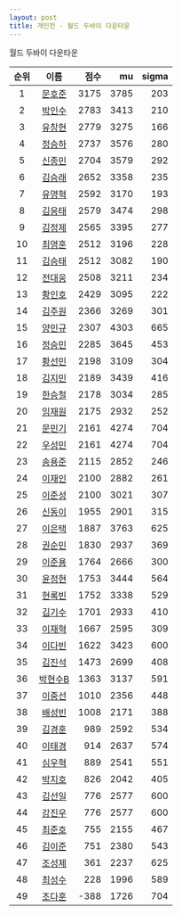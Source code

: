 ```yaml
---
layout: post
title: 개인전 - 월드 두바이 다운타운
---
```


월드 두바이 다운타운

| 순위 | 이름 | 점수 | mu | sigma |
|:---:|:---:|---:|---:|---:|
| 1 | [문호준](../munhojun) | 3175 | 3785 | 203 |
| 2 | [박인수](../bakinsu) | 2783 | 3413 | 210 |
| 3 | [유창현](../yuchanghyeon) | 2779 | 3275 | 166 |
| 4 | [정승하](../jeongseungha) | 2737 | 3576 | 280 |
| 5 | [신종민](../shinjongmin) | 2704 | 3579 | 292 |
| 6 | [김승래](../gimseungrae) | 2652 | 3358 | 235 |
| 7 | [유영혁](../yuyeonghyeok) | 2592 | 3170 | 193 |
| 8 | [김응태](../gimeungtae) | 2579 | 3474 | 298 |
| 9 | [김정제](../gimjeongje) | 2565 | 3395 | 277 |
| 10 | [최영훈](../choiyeonghun) | 2512 | 3196 | 228 |
| 11 | [김승태](../gimseungtae) | 2512 | 3082 | 190 |
| 12 | [전대웅](../jeondaewoong) | 2508 | 3211 | 234 |
| 13 | [황인호](../hwanginho) | 2429 | 3095 | 222 |
| 14 | [김주원](../gimjuwon) | 2366 | 3269 | 301 |
| 15 | [양민규](../yangmingyu) | 2307 | 4303 | 665 |
| 16 | [정승민](../jeongseungmin) | 2285 | 3645 | 453 |
| 17 | [황선민](../hwangseongmin) | 2198 | 3109 | 304 |
| 18 | [김지민](../gimjimin) | 2189 | 3439 | 416 |
| 19 | [한승철](../hanseungcheol) | 2178 | 3034 | 285 |
| 20 | [임재원](../imjaewon) | 2175 | 2932 | 252 |
| 21 | [문민기](../munmingi) | 2161 | 4274 | 704 |
| 22 | [우성민](../useongmin) | 2161 | 4274 | 704 |
| 23 | [송용준](../songyongjun) | 2115 | 2852 | 246 |
| 24 | [이재인](../ijaein) | 2100 | 2882 | 261 |
| 25 | [이준성](../ijunseong) | 2100 | 3021 | 307 |
| 26 | [신동이](../shindongi) | 1955 | 2901 | 315 |
| 27 | [이은택](../ieuntaek) | 1887 | 3763 | 625 |
| 28 | [권순민](../gweonsoonmin) | 1830 | 2937 | 369 |
| 29 | [이준용](../ijunyong) | 1764 | 2666 | 300 |
| 30 | [윤정현](../yunjeonghyeon) | 1753 | 3444 | 564 |
| 31 | [현록빈](../hyeonrokbin) | 1752 | 3338 | 529 |
| 32 | [김기수](../gimgisu) | 1701 | 2933 | 410 |
| 33 | [이재혁](../ijaehyeok) | 1667 | 2595 | 309 |
| 34 | [이다빈](../idabin) | 1622 | 3423 | 600 |
| 35 | [김진석](../gimjinseok) | 1473 | 2699 | 408 |
| 36 | [박현수B](../bakhyeonsu-b) | 1363 | 3137 | 591 |
| 37 | [이중선](../ijungseon) | 1010 | 2356 | 448 |
| 38 | [배성빈](../baeseongbin) | 1008 | 2171 | 388 |
| 39 | [김경훈](../gimgyeonghun) | 989 | 2592 | 534 |
| 40 | [이태경](../itaegyoeng) | 914 | 2637 | 574 |
| 41 | [심우혁](../shimuhyeok) | 889 | 2541 | 551 |
| 42 | [박지호](../bakjiho) | 826 | 2042 | 405 |
| 43 | [김선일](../gimseonil) | 776 | 2577 | 600 |
| 44 | [강진우](../gangjinwu) | 776 | 2577 | 600 |
| 45 | [최준호](../choijunho) | 755 | 2155 | 467 |
| 46 | [김이준](../gimijun) | 751 | 2380 | 543 |
| 47 | [조성제](../joseongje) | 361 | 2237 | 625 |
| 48 | [최성수](../choiseongsu) | 228 | 1996 | 589 |
| 49 | [조다훈](../jodahun) | -388 | 1726 | 704 |
